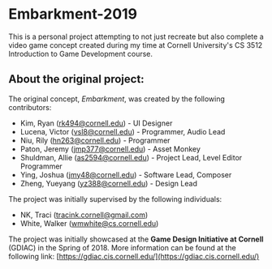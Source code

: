 # Embarkment-2019

This is a personal project attempting to not just recreate but also complete a video game concept created during my time at Cornell University's CS 3512 Introduction to Game Development course.

## About the original project:

The original concept, *Embarkment*, was created by the following contributors:
* Kim, Ryan ([rk494@cornell.edu](rk494@cornell.edu)) - UI Designer
* Lucena, Victor ([vsl8@cornell.edu](vsl8@cornell.edu)) - Programmer, Audio Lead
* Niu, Rily ([hn263@cornell.edu](hn263@cornell.edu)) - Programmer
* Paton, Jeremy ([jmp377@cornell.edu](jmp377@cornell.edu)) - Asset Monkey
* Shuldman, Allie ([as2594@cornell.edu](as2594@cornell.edu)) - Project Lead, Level Editor Programmer
* Ying, Joshua ([jmy48@cornell.edu](jmy48@cornell.edu)) - Software Lead, Composer
* Zheng, Yueyang ([yz388@cornell.edu](yz388@cornell.edu)) - Design Lead

The project was initially supervised by the following individuals:
* NK, Traci ([tracink.cornell@gmail.com](tracink.cornell@gmail.com))
* White, Walker ([wmwhite@cs.cornell.edu](wmwhite@cs.cornell.edu))

The project was initially showcased at the **Game Design Initiative at Cornell** (GDIAC) in the Spring of 2018. More information can be found at the following link: [https://gdiac.cis.cornell.edu/](https://gdiac.cis.cornell.edu/)

